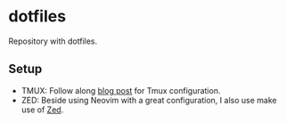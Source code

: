 # dotfiles
Repository with dotfiles.

## Setup
- TMUX: Follow along [blog post](https://tiem.io/vim-in-tmux-configuration/) for Tmux configuration.
- ZED: Beside using Neovim with a great configuration, I also use make use of [Zed](https://zed.dev).
